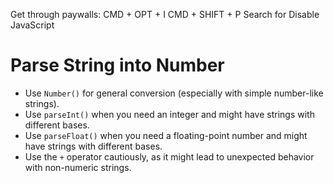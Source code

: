 Get through paywalls:
CMD + OPT + I
CMD + SHIFT + P
Search for Disable JavaScript

# Parse String into Number
- Use `Number()` for general conversion (especially with simple number-like strings).
- Use `parseInt()` when you need an integer and might have strings with different bases.
- Use `parseFloat()` when you need a floating-point number and might have strings with different bases.
- Use the `+` operator cautiously, as it might lead to unexpected behavior with non-numeric strings.